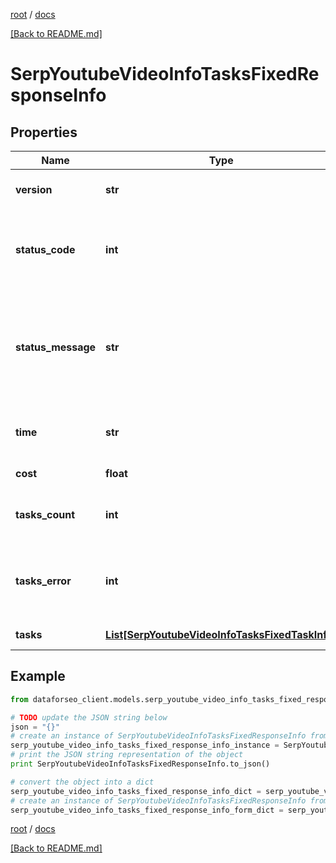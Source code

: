 [root](./../ "root") / [docs](./ "docs")

[[Back to README.md]](./../README.md "[Back to README.md]")

# SerpYoutubeVideoInfoTasksFixedResponseInfo

## Properties

Name | Type | Description | Notes
------------ | ------------- | ------------- | -------------
**version** | **str** | the current version of the API | [optional]
**status_code** | **int** | general status code you can find the full list of the response codes here | [optional]
**status_message** | **str** | general informational message you can find the full list of general informational messages here | [optional]
**time** | **str** | total execution time, seconds | [optional]
**cost** | **float** | total tasks cost, USD | [optional]
**tasks_count** | **int** | the number of tasks in the tasks array | [optional]
**tasks_error** | **int** | the number of tasks in the tasks array returned with an error | [optional]
**tasks** | [**List[SerpYoutubeVideoInfoTasksFixedTaskInfo]**](SerpYoutubeVideoInfoTasksFixedTaskInfo.md) | array of tasks | [optional]

## Example

```python
from dataforseo_client.models.serp_youtube_video_info_tasks_fixed_response_info import SerpYoutubeVideoInfoTasksFixedResponseInfo

# TODO update the JSON string below
json = "{}"
# create an instance of SerpYoutubeVideoInfoTasksFixedResponseInfo from a JSON string
serp_youtube_video_info_tasks_fixed_response_info_instance = SerpYoutubeVideoInfoTasksFixedResponseInfo.from_json(json)
# print the JSON string representation of the object
print SerpYoutubeVideoInfoTasksFixedResponseInfo.to_json()

# convert the object into a dict
serp_youtube_video_info_tasks_fixed_response_info_dict = serp_youtube_video_info_tasks_fixed_response_info_instance.to_dict()
# create an instance of SerpYoutubeVideoInfoTasksFixedResponseInfo from a dict
serp_youtube_video_info_tasks_fixed_response_info_form_dict = serp_youtube_video_info_tasks_fixed_response_info.from_dict(serp_youtube_video_info_tasks_fixed_response_info_dict)
```

  

[root](./../ "root") / [docs](./ "docs")

[[Back to README.md]](./../README.md "[Back to README.md]")